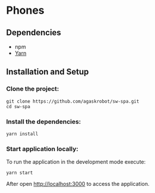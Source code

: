 # Phones

## Dependencies

- npm 
- [Yarn](https://yarnpkg.com/)

## Installation and Setup

### Clone the project:

    git clone https://github.com/agaskrobot/sw-spa.git
    cd sw-spa

### Install the dependencies:

    yarn install

### Start application locally:

To run the application in the development mode execute:

    yarn start

After open [http://localhost:3000](http://localhost:3000) to access the application.


      
